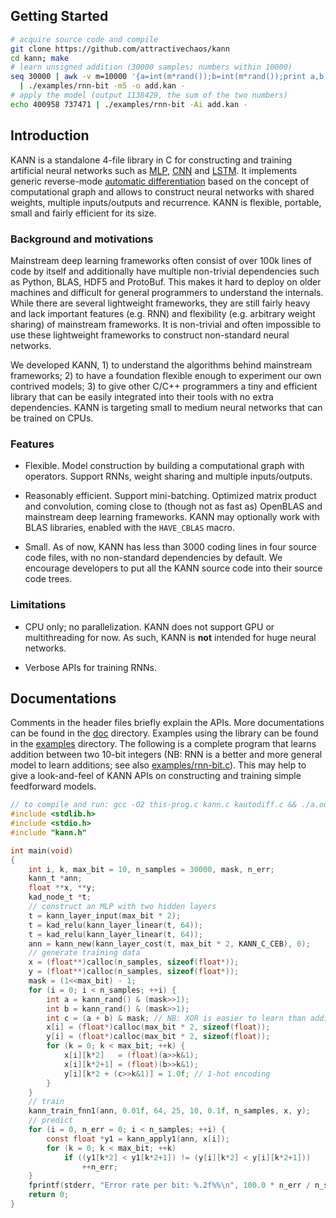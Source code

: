 ## Getting Started
```sh
# acquire source code and compile
git clone https://github.com/attractivechaos/kann
cd kann; make
# learn unsigned addition (30000 samples; numbers within 10000)
seq 30000 | awk -v m=10000 '{a=int(m*rand());b=int(m*rand());print a,b,a+b}' \
  | ./examples/rnn-bit -m5 -o add.kan -
# apply the model (output 1138429, the sum of the two numbers)
echo 400958 737471 | ./examples/rnn-bit -Ai add.kan -
```

## Introduction

KANN is a standalone 4-file library in C for constructing and training
artificial neural networks such as [MLP][mlp], [CNN][cnn] and [LSTM][lstm]. It
implements generic reverse-mode [automatic differentiation][ad] based on the
concept of computational graph and allows to construct neural networks with
shared weights, multiple inputs/outputs and recurrence. KANN is flexible,
portable, small and fairly efficient for its size.

### Background and motivations

Mainstream deep learning frameworks often consist of over 100k lines of code by
itself and additionally have multiple non-trivial dependencies such as Python,
BLAS, HDF5 and ProtoBuf. This makes it hard to deploy on older machines and
difficult for general programmers to understand the internals. While there are
several lightweight frameworks, they are still fairly heavy and lack important
features (e.g. RNN) and flexibility (e.g. arbitrary weight sharing) of
mainstream frameworks.  It is non-trivial and often impossible to use these
lightweight frameworks to construct non-standard neural networks.

We developed KANN, 1) to understand the algorithms behind mainstream
frameworks; 2) to have a foundation flexible enough to experiment our own
contrived models; 3) to give other C/C++ programmers a tiny and efficient
library that can be easily integrated into their tools with no extra
dependencies. KANN is targeting small to medium neural networks that can be
trained on CPUs.

### Features

* Flexible. Model construction by building a computational graph with
  operators. Support RNNs, weight sharing and multiple inputs/outputs.

* Reasonably efficient. Support mini-batching. Optimized matrix product and
  convolution, coming close to (though not as fast as) OpenBLAS and mainstream
  deep learning frameworks. KANN may optionally work with BLAS libraries,
  enabled with the `HAVE_CBLAS` macro.

* Small. As of now, KANN has less than 3000 coding lines in four source code
  files, with no non-standard dependencies by default. We encourage developers
  to put all the KANN source code into their source code trees.

### Limitations

* CPU only; no parallelization. KANN does not support GPU or multithreading for
  now. As such, KANN is **not** intended for huge neural networks.

* Verbose APIs for training RNNs.

## Documentations

Comments in the header files briefly explain the APIs. More documentations can
be found in the [doc](doc) directory. Examples using the library can be found
in the [examples](examples) directory. The following is a complete program that
learns addition between two 10-bit integers (NB: RNN is a better and more
general model to learn additions; see also
[examples/rnn-bit.c](examples/rnn-bit.c)). This may help to give a
look-and-feel of KANN APIs on constructing and training simple feedforward
models.
```c
// to compile and run: gcc -O2 this-prog.c kann.c kautodiff.c && ./a.out
#include <stdlib.h>
#include <stdio.h>
#include "kann.h"

int main(void)
{
	int i, k, max_bit = 10, n_samples = 30000, mask, n_err;
	kann_t *ann;
	float **x, **y;
	kad_node_t *t;
	// construct an MLP with two hidden layers
	t = kann_layer_input(max_bit * 2);
	t = kad_relu(kann_layer_linear(t, 64));
	t = kad_relu(kann_layer_linear(t, 64));
	ann = kann_new(kann_layer_cost(t, max_bit * 2, KANN_C_CEB), 0);
	// generate training data
	x = (float**)calloc(n_samples, sizeof(float*));
	y = (float**)calloc(n_samples, sizeof(float*));
	mask = (1<<max_bit) - 1;
	for (i = 0; i < n_samples; ++i) {
		int a = kann_rand() & (mask>>1);
		int b = kann_rand() & (mask>>1);
		int c = (a + b) & mask; // NB: XOR is easier to learn than addition
		x[i] = (float*)calloc(max_bit * 2, sizeof(float));
		y[i] = (float*)calloc(max_bit * 2, sizeof(float));
		for (k = 0; k < max_bit; ++k) {
			x[i][k*2]   = (float)(a>>k&1);
			x[i][k*2+1] = (float)(b>>k&1);
			y[i][k*2 + (c>>k&1)] = 1.0f; // 1-hot encoding
		}
	}
	// train
	kann_train_fnn1(ann, 0.01f, 64, 25, 10, 0.1f, n_samples, x, y);
	// predict
	for (i = 0, n_err = 0; i < n_samples; ++i) {
		const float *y1 = kann_apply1(ann, x[i]);
		for (k = 0; k < max_bit; ++k)
			if ((y1[k*2] < y1[k*2+1]) != (y[i][k*2] < y[i][k*2+1]))
				++n_err;
	}
	fprintf(stderr, "Error rate per bit: %.2f%%\n", 100.0 * n_err / n_samples / max_bit);
	return 0;
}
```

[mlp]: https://en.wikipedia.org/wiki/Multilayer_perceptron
[cnn]: https://en.wikipedia.org/wiki/Convolutional_neural_network
[lstm]: https://en.wikipedia.org/wiki/Long_short-term_memory
[ad]: https://en.wikipedia.org/wiki/Automatic_differentiation
